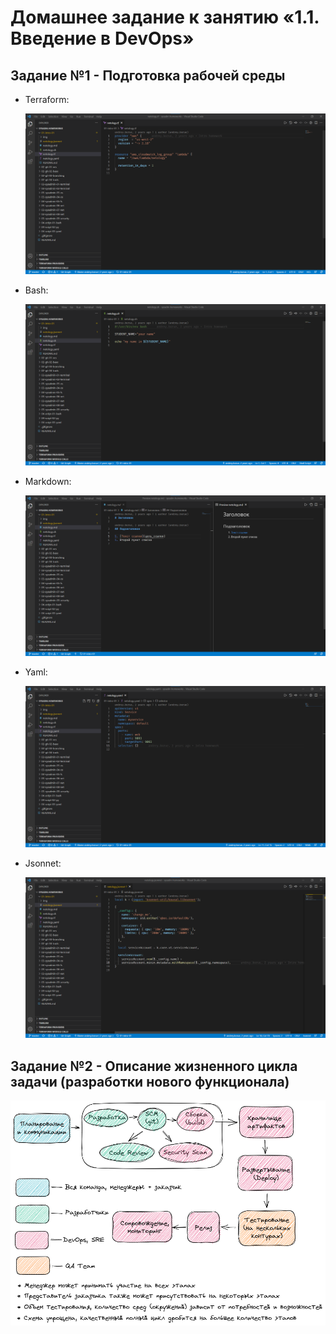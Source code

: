 # Домашнее задание к занятию «1.1. Введение в DevOps»

## Задание №1 - Подготовка рабочей среды

- Terraform:
  
  ![Терраформ](img/terraform.png)

- Bash:
  
  ![bash](img/bash.png)
  
- Markdown:
  
  ![markdown](img/markdown.png)
  
- Yaml:
  
  ![Yaml](img/yaml.png)

- Jsonnet:
  
  ![Jsonnet](img/jsonnet.png)

## Задание №2 - Описание жизненного цикла задачи (разработки нового функционала)

![devops](img/devops.png)
